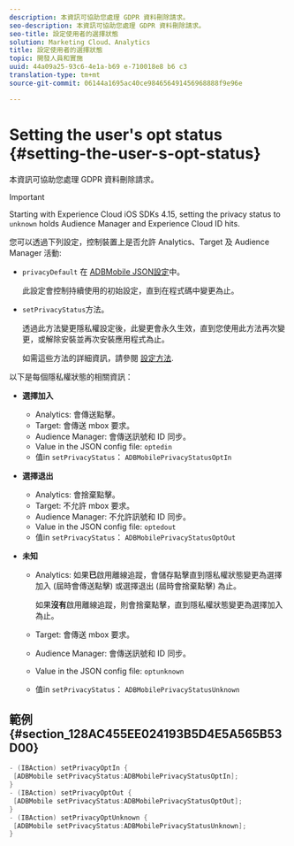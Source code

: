 ```yaml
---
description: 本資訊可協助您處理 GDPR 資料刪除請求。
seo-description: 本資訊可協助您處理 GDPR 資料刪除請求。
seo-title: 設定使用者的選擇狀態
solution: Marketing Cloud、Analytics
title: 設定使用者的選擇狀態
topic: 開發人員和實施
uuid: 44a09a25-93c6-4e1a-b69 e-710018e8 b6 c3
translation-type: tm+mt
source-git-commit: 06144a1695ac40ce984656491456968888f9e96e

---
```



# Setting the user's opt status {#setting-the-user-s-opt-status}

本資訊可協助您處理 GDPR 資料刪除請求。

>[!IMPORTANT]
>
>Starting with Experience Cloud iOS SDKs 4.15, setting the privacy status to `unknown` holds Audience Manager and Experience Cloud ID hits.

您可以透過下列設定，控制裝置上是否允許 Analytics、Target 及 Audience Manager 活動:

* `privacyDefault` 在 [ADBMobile JSON設定](/help/ios/configuration/json-config/json-config.md)中。

   此設定會控制持續使用的初始設定，直到在程式碼中變更為止。

* `setPrivacyStatus`方法。

   透過此方法變更隱私權設定後，此變更會永久生效，直到您使用此方法再次變更，或解除安裝並再次安裝應用程式為止。

   如需這些方法的詳細資訊，請參閱 [設定方法](/help/ios/configuration/json-config/json-config.md).

以下是每個隱私權狀態的相關資訊：

* **選擇加入**

   * Analytics: 會傳送點擊。
   * Target: 會傳送 mbox 要求。
   * Audience Manager: 會傳送訊號和 ID 同步。
   * Value in the JSON config file: `optedin`
   * 值in `setPrivacyStatus`： `ADBMobilePrivacyStatusOptIn`

* **選擇退出**

   * Analytics: 會捨棄點擊。
   * Target: 不允許 mbox 要求。
   * Audience Manager: 不允許訊號和 ID 同步。
   * Value in the JSON config file: `optedout`
   * 值in `setPrivacyStatus`： `ADBMobilePrivacyStatusOptOut`

* **未知**

   * Analytics: 如果&#x200B;**已**&#x200B;啟用離線追蹤，會儲存點擊直到隱私權狀態變更為選擇加入 (屆時會傳送點擊) 或選擇退出 (屆時會捨棄點擊) 為止。

      如果&#x200B;**沒有**&#x200B;啟用離線追蹤，則會捨棄點擊，直到隱私權狀態變更為選擇加入為止。

   * Target: 會傳送 mbox 要求。
   * Audience Manager: 會傳送訊號和 ID 同步。
   * Value in the JSON config file: `optunknown`
   * 值in `setPrivacyStatus`： `ADBMobilePrivacyStatusUnknown`

## 範例 {#section_128AC455EE024193B5D4E5A565B53D00}

```objective-c
- (IBAction) setPrivacyOptIn { 
 [ADBMobile setPrivacyStatus:ADBMobilePrivacyStatusOptIn]; 
} 
- (IBAction) setPrivacyOptOut { 
 [ADBMobile setPrivacyStatus:ADBMobilePrivacyStatusOptOut]; 
} 
- (IBAction) setPrivacyOptUnknown { 
 [ADBMobile setPrivacyStatus:ADBMobilePrivacyStatusUnknown]; 
}
```

